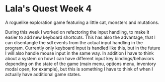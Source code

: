 # Lala's Quest Week 4

A roguelike exploration game featuring a little cat, monsters and mutations.

During this week I worked on refactoring the input handling, to make it easier to add new keyboard shortcuts. This has also the advantage, that I can disentangle the sdl events from the actual input handling in the program. Currently only keyboard input is handled like this, but in the future I will also handle mouse input in the same way. In addition I have to think about a system on how I can have different input key bindings/behaviors depending on the state of the game (main menu, options menu, inventory modal open, for example), but this is something I have to think of when I actually have additional game states.

